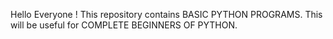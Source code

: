 Hello Everyone ! This repository contains BASIC PYTHON PROGRAMS. This will be useful for COMPLETE BEGINNERS OF PYTHON.
